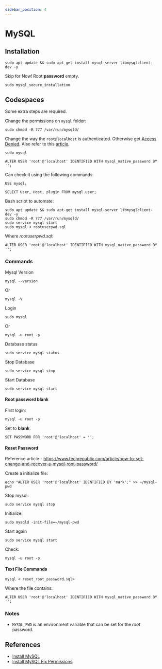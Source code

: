 ```yaml
---
sidebar_position: 4
---
```


# MySQL

## Installation

```
sudo apt update && sudo apt-get install mysql-server libmysqlclient-dev -y
```

Skip for Now! Root **password** empty.
```
sudo mysql_secure_installation
```

## Codespaces
Some extra steps are required.

Change the permissions on `mysql` folder:

```
sudo chmod -R 777 /var/run/mysqld/
```

Change the way the `root@localhost` is authenticated. Otherwise get [Access Denied](https://stackoverflow.com/questions/39281594/error-1698-28000-access-denied-for-user-rootlocalhost). Also refer to this [article](https://trendoceans.com/solve-error-1698-28000/).

```
sudo mysql
```
```
ALTER USER 'root'@'localhost' IDENTIFIED WITH mysql_native_password BY '';
```
Can check it using the following commands:

```
USE mysql;
```
```
SELECT User, Host, plugin FROM mysql.user;
```

Bash script to automate:
```
sudo apt update && sudo apt-get install mysql-server libmysqlclient-dev -y
sudo chmod -R 777 /var/run/mysqld/
sudo service mysql start
sudo mysql < rootuserpwd.sql
```
Where *rootuserpwd.sql*:
```
ALTER USER 'root'@'localhost' IDENTIFIED WITH mysql_native_password BY '';
```

### Commands

Mysql Version
```
mysql --version
```
Or
```
mysql -V
```


Login

```
sudo mysql
```
Or
```
mysql -u root -p
```

Database status
```
sudo service mysql status
```

Stop Database
```
sudo service mysql stop
```
Start Database
```
sudo service mysql start
```

#### Root password blank

First login:
```
mysql -u root -p
```
Set to **blank**:
```
SET PASSWORD FOR 'root'@'localhost' = '';
```


#### Reset Password
Reference article - https://www.techrepublic.com/article/how-to-set-change-and-recover-a-mysql-root-password/

Create a initialize file:
```
echo "ALTER USER 'root'@'localhost' IDENTIFIED BY 'mark';" >> ~/mysql-pwd
```

Stop mysql:
```
sudo service mysql stop
```

Initialize:
```
sudo mysqld -init-file=~/mysql-pwd
```
Start again
```
sudo service mysql start
```
Check:
```
mysql -u root -p
```

#### Text File Commands

```
mysql < reset_root_password.sql>
```
Where the file contains:
```
ALTER USER 'root'@'localhost' IDENTIFIED WITH mysql_native_password BY '';
```

### Notes

- `MYSQL_PWD` is an environment variable that can be set for the *root* password.

## References

- [Install MySQL](https://www.digitalocean.com/community/tutorials/how-to-install-mysql-on-ubuntu-20-04)
- [Install MySQL Fix Permissions](https://www.tutorialspoint.com/how-to-fix-can-t-connect-to-local-mysql-server-through-socket-var-run-mysqld-mysqld-sock)

